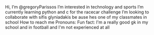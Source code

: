  Hi, I’m @gregoryParissos
 I’m interested in technology and sports
 I’m currently learning python and c for the racecar challenge 
 I’m looking to collaborate with sifis glyniadakis be ause hes one of my classmates in school 
 How to reach me 
Pronouns: 
 Fun fact: I'm a really good gk in my school and in football and I'm not experienced at all
